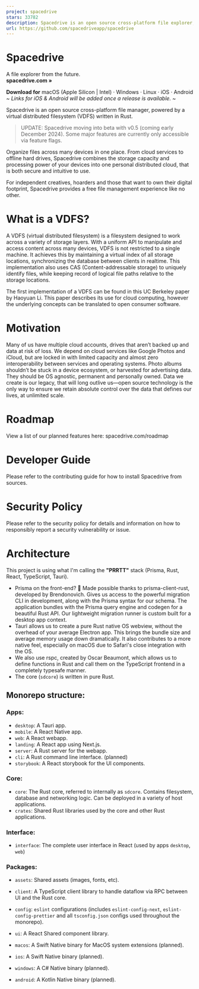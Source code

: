 ```yaml
---
project: spacedrive
stars: 33782
description: Spacedrive is an open source cross-platform file explorer, powered by a virtual distributed filesystem written in Rust.
url: https://github.com/spacedriveapp/spacedrive
---
```


**Spacedrive**
==============

A file explorer from the future.  
**spacedrive.com »**  
  
**Download for** macOS (Apple Silicon | Intel) · Windows · Linux · iOS · Android  
_~ Links for iOS & Android will be added once a release is available. ~_

Spacedrive is an open source cross-platform file manager, powered by a virtual distributed filesystem (VDFS) written in Rust.  
  

> UPDATE: Spacedrive moving into beta with v0.5 (coming early December 2024). Some major features are currently only accessible via feature flags.

Organize files across many devices in one place. From cloud services to offline hard drives, Spacedrive combines the storage capacity and processing power of your devices into one personal distributed cloud, that is both secure and intuitive to use.

For independent creatives, hoarders and those that want to own their digital footprint, Spacedrive provides a free file management experience like no other.

  
  
  

What is a VDFS?
===============

A VDFS (virtual distributed filesystem) is a filesystem designed to work across a variety of storage layers. With a uniform API to manipulate and access content across many devices, VDFS is not restricted to a single machine. It achieves this by maintaining a virtual index of all storage locations, synchronizing the database between clients in realtime. This implementation also uses CAS (Content-addressable storage) to uniquely identify files, while keeping record of logical file paths relative to the storage locations.

The first implementation of a VDFS can be found in this UC Berkeley paper by Haoyuan Li. This paper describes its use for cloud computing, however the underlying concepts can be translated to open consumer software.

Motivation
==========

Many of us have multiple cloud accounts, drives that aren’t backed up and data at risk of loss. We depend on cloud services like Google Photos and iCloud, but are locked in with limited capacity and almost zero interoperability between services and operating systems. Photo albums shouldn’t be stuck in a device ecosystem, or harvested for advertising data. They should be OS agnostic, permanent and personally owned. Data we create is our legacy, that will long outlive us—open source technology is the only way to ensure we retain absolute control over the data that defines our lives, at unlimited scale.

Roadmap
=======

View a list of our planned features here: spacedrive.com/roadmap

Developer Guide
===============

Please refer to the contributing guide for how to install Spacedrive from sources.

Security Policy
===============

Please refer to the security policy for details and information on how to responsibly report a security vulnerability or issue.

Architecture
============

This project is using what I'm calling the **"PRRTT"** stack (Prisma, Rust, React, TypeScript, Tauri).

-   Prisma on the front-end? 🤯 Made possible thanks to prisma-client-rust, developed by Brendonovich. Gives us access to the powerful migration CLI in development, along with the Prisma syntax for our schema. The application bundles with the Prisma query engine and codegen for a beautiful Rust API. Our lightweight migration runner is custom built for a desktop app context.
-   Tauri allows us to create a pure Rust native OS webview, without the overhead of your average Electron app. This brings the bundle size and average memory usage down dramatically. It also contributes to a more native feel, especially on macOS due to Safari's close integration with the OS.
-   We also use rspc, created by Oscar Beaumont, which allows us to define functions in Rust and call them on the TypeScript frontend in a completely typesafe manner.
-   The core (`sdcore`) is written in pure Rust.

Monorepo structure:
-------------------

### Apps:

-   `desktop`: A Tauri app.
-   `mobile`: A React Native app.
-   `web`: A React webapp.
-   `landing`: A React app using Next.js.
-   `server`: A Rust server for the webapp.
-   `cli`: A Rust command line interface. (planned)
-   `storybook`: A React storybook for the UI components.

### Core:

-   `core`: The Rust core, referred to internally as `sdcore`. Contains filesystem, database and networking logic. Can be deployed in a variety of host applications.
-   `crates`: Shared Rust libraries used by the core and other Rust applications.

### Interface:

-   `interface`: The complete user interface in React (used by apps `desktop`, `web`)

### Packages:

-   `assets`: Shared assets (images, fonts, etc).
    
-   `client`: A TypeScript client library to handle dataflow via RPC between UI and the Rust core.
    
-   `config`: `eslint` configurations (includes `eslint-config-next`, `eslint-config-prettier` and all `tsconfig.json` configs used throughout the monorepo).
    
-   `ui`: A React Shared component library.
    
-   `macos`: A Swift Native binary for MacOS system extensions (planned).
    
-   `ios`: A Swift Native binary (planned).
    
-   `windows`: A C# Native binary (planned).
    
-   `android`: A Kotlin Native binary (planned).
